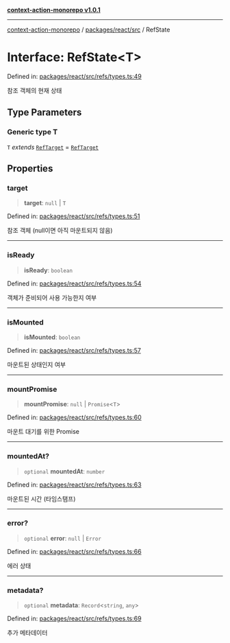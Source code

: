 [**context-action-monorepo v1.0.1**](../../../../README.md)

***

[context-action-monorepo](../../../../README.md) / [packages/react/src](../README.md) / RefState

# Interface: RefState\<T\>

Defined in: [packages/react/src/refs/types.ts:49](https://github.com/mineclover/context-action/blob/cd08d4e3b87a65a1296f2b120f18fcabd78f2914/packages/react/src/refs/types.ts#L49)

참조 객체의 현재 상태

## Type Parameters

### Generic type T

`T` *extends* [`RefTarget`](RefTarget.md) = [`RefTarget`](RefTarget.md)

## Properties

### target

> **target**: `null` \| `T`

Defined in: [packages/react/src/refs/types.ts:51](https://github.com/mineclover/context-action/blob/cd08d4e3b87a65a1296f2b120f18fcabd78f2914/packages/react/src/refs/types.ts#L51)

참조 객체 (null이면 아직 마운트되지 않음)

***

### isReady

> **isReady**: `boolean`

Defined in: [packages/react/src/refs/types.ts:54](https://github.com/mineclover/context-action/blob/cd08d4e3b87a65a1296f2b120f18fcabd78f2914/packages/react/src/refs/types.ts#L54)

객체가 준비되어 사용 가능한지 여부

***

### isMounted

> **isMounted**: `boolean`

Defined in: [packages/react/src/refs/types.ts:57](https://github.com/mineclover/context-action/blob/cd08d4e3b87a65a1296f2b120f18fcabd78f2914/packages/react/src/refs/types.ts#L57)

마운트된 상태인지 여부

***

### mountPromise

> **mountPromise**: `null` \| `Promise`&lt;`T`&gt;

Defined in: [packages/react/src/refs/types.ts:60](https://github.com/mineclover/context-action/blob/cd08d4e3b87a65a1296f2b120f18fcabd78f2914/packages/react/src/refs/types.ts#L60)

마운트 대기를 위한 Promise

***

### mountedAt?

> `optional` **mountedAt**: `number`

Defined in: [packages/react/src/refs/types.ts:63](https://github.com/mineclover/context-action/blob/cd08d4e3b87a65a1296f2b120f18fcabd78f2914/packages/react/src/refs/types.ts#L63)

마운트된 시간 (타임스탬프)

***

### error?

> `optional` **error**: `null` \| `Error`

Defined in: [packages/react/src/refs/types.ts:66](https://github.com/mineclover/context-action/blob/cd08d4e3b87a65a1296f2b120f18fcabd78f2914/packages/react/src/refs/types.ts#L66)

에러 상태

***

### metadata?

> `optional` **metadata**: `Record`\<`string`, `any`\>

Defined in: [packages/react/src/refs/types.ts:69](https://github.com/mineclover/context-action/blob/cd08d4e3b87a65a1296f2b120f18fcabd78f2914/packages/react/src/refs/types.ts#L69)

추가 메타데이터
